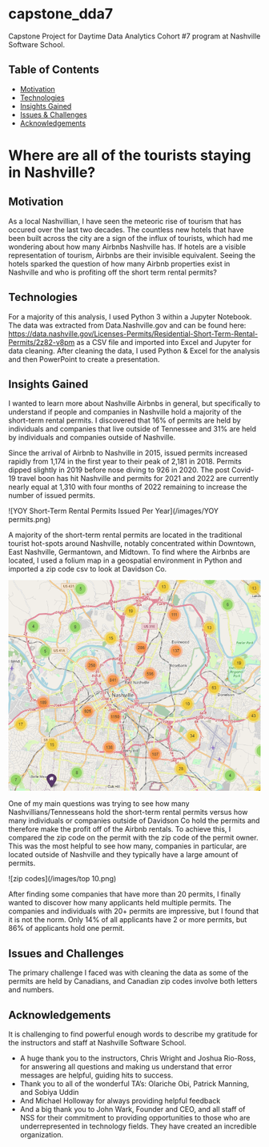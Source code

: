# capstone_dda7

Capstone Project for Daytime Data Analytics Cohort #7 program at Nashville Software School.

## Table of Contents
* [Motivation](#motivation)
* [Technologies](#technologies)
* [Insights Gained](#insights-gained)
* [Issues & Challenges](#issues-&-challenges)
* [Acknowledgements](#acknowledgements)

# Where are all of the tourists staying in Nashville?

## Motivation
As a local Nashvillian, I have seen the meteoric rise of tourism that has occured over the last two decades.  The countless new hotels that have been built across the city are a sign of the influx of tourists, which had me wondering about how many Airbnbs Nashville has. If hotels are a visible representation of tourism, Airbnbs are their invisible equivalent. Seeing the hotels sparked the question of how many Airbnb properties exist in Nashville and who is profiting off the short term rental permits?

## Technologies
For a majority of this analysis, I used Python 3 within a Jupyter Notebook. The data was extracted from Data.Nashville.gov and can be found here: https://data.nashville.gov/Licenses-Permits/Residential-Short-Term-Rental-Permits/2z82-v8pm as a CSV file and imported into Excel and Jupyter for data cleaning. After cleaning the data, I used Python & Excel for the analysis and then PowerPoint to create a presentation.

## Insights Gained
I wanted to learn more about Nashville Airbnbs in general, but specifically to understand if people and companies in Nashville hold a majority of the short-term rental permits. I discovered that 16% of permits are held by individuals and companies that live outside of Tennessee and 31% are held by individuals and companies outside of Nashville.

Since the arrival of Airbnb to Nashville in 2015, issued permits increased rapidly from 1,174 in the first year to their peak of 2,181 in 2018. Permits dipped slightly in 2019 before nose diving to 926 in 2020. The post Covid-19 travel boon has hit Nashville and permits for 2021 and 2022 are currently nearly equal at 1,310 with four months of 2022 remaining to increase the number of issued permits.

![YOY Short-Term Rental Permits Issued Per Year](/images/YOY permits.png)

A majority of the short-term rental permits are located in the traditional tourist hot-spots around Nashville, notably concentrated within Downtown, East Nashville, Germantown, and Midtown. To find where the Airbnbs are located, I used a folium map in a geospatial environment in Python and imported a zip code csv to look at Davidson Co.

![Short-Term Rental Permit Locations](/images/map.png)

One of my main questions was trying to see how many Nashvillians/Tennesseans hold the short-term rental permits versus how many individuals or companies outside of Davidson Co hold the permits and therefore make the profit off of the Airbnb rentals.  To achieve this, I compared the zip code on the permit with the zip code of the permit owner. This was the most helpful to see how many, companies in particular, are located outside of Nashville and they typically have a large amount of permits.

![zip codes](/images/top 10.png)


After finding some companies that have more than 20 permits, I finally wanted to discover how many applicants held multiple permits. The companies and individuals with 20+ permits are impressive, but I found that it is not the norm. Only 14% of all applicants have 2 or more permits, but 86% of applicants hold one permit.

## Issues and Challenges
The primary challenge I faced was with cleaning the data as some of the permits are held by Canadians, and Canadian zip codes involve both letters and numbers.

## Acknowledgements
It is challenging to find powerful enough words to describe my gratitude for the instructors and staff at Nashville Software School.
* A huge thank you to the instructors, Chris Wright and Joshua Rio-Ross, for answering all questions and making us understand that error messages are helpful, guiding hits to success.
* Thank you to all of the wonderful TA’s: Olariche Obi, Patrick Manning, and Sobiya Uddin
* And Michael Holloway for always providing helpful feedback
* And a big thank you to John Wark, Founder and CEO, and all staff of NSS for their commitment to providing opportunities to those who are underrepresented in technology fields. They have created an incredible organization.
